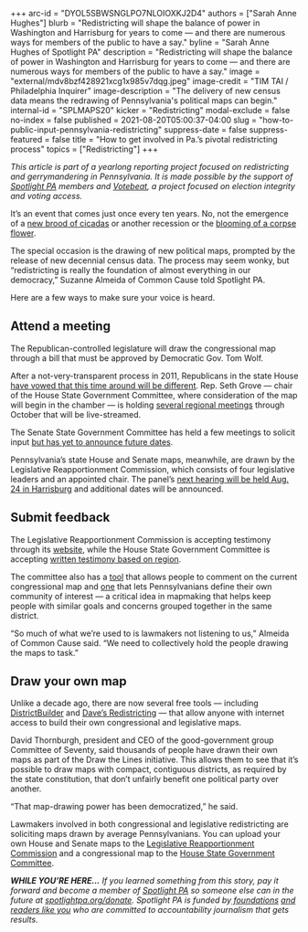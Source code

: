 +++
arc-id = "DYOL5SBWSNGLPO7NLOIOXKJ2D4"
authors = ["Sarah Anne Hughes"]
blurb = "Redistricting will shape the balance of power in Washington and Harrisburg for years to come — and there are numerous ways for members of the public to have a say."
byline = "Sarah Anne Hughes of Spotlight PA"
description = "Redistricting will shape the balance of power in Washington and Harrisburg for years to come — and there are numerous ways for members of the public to have a say."
image = "external/mdv8bzf428921xcg1x985v7dqg.jpeg"
image-credit = "TIM TAI / Philadelphia Inquirer"
image-description = "The delivery of new census data means the redrawing of Pennsylvania's political maps can begin."
internal-id = "SPLMAPS20"
kicker = "Redistricting"
modal-exclude = false
no-index = false
published = 2021-08-20T05:00:37-04:00
slug = "how-to-public-input-pennsylvania-redistricting"
suppress-date = false
suppress-featured = false
title = "How to get involved in Pa.’s pivotal redistricting process"
topics = ["Redistricting"]
+++

<i>This article is part of a yearlong reporting project focused on redistricting and gerrymandering in Pennsylvania. It is made possible by the support of </i><a href="https://www.spotlightpa.org/"><i>Spotlight PA</i></a><i> members and </i><a href="https://web.archive.org/20201019151248/https://votebeat.org/"><i>Votebeat</i></a><i>, a project focused on election integrity and voting access.</i>

It’s an event that comes just once every ten years. No, not the emergence of a <a href="https://www.scientificamerican.com/article/brood-x-cicadas-are-emerging-at-last1/">new brood of cicadas</a> or another recession or the <a href="https://archive.triblive.com/lifestyles/home-garden/hold-your-nose-and-head-to-phipps-for-new-corpse-flower/">blooming of a corpse flower</a>.

The special occasion is the drawing of new political maps, prompted by the release of new decennial census data. The process may seem wonky, but “redistricting is really the foundation of almost everything in our democracy,” Suzanne Almeida of Common Cause told Spotlight PA.

Here are a few ways to make sure your voice is heard.

## Attend a meeting

The Republican-controlled legislature will draw the congressional map through a bill that must be approved by Democratic Gov. Tom Wolf.

After a not-very-transparent process in 2011, Republicans in the state House <a href="https://www.spotlightpa.org/news/2021/07/pa-congressional-map-redistricting-public-meetings-seth-grove/">have vowed that this time around will be different</a>. Rep. Seth Grove — chair of the House State Government Committee, where consideration of the map will begin in the chamber — is holding <a href="https://web.archive.org/20211201031332/http://www.paredistricting.com/hearingschedule">several regional meetings</a> through October that will be live-streamed.

The Senate State Government Committee has held a few meetings to solicit input <a href="https://web.archive.org/web/20230102101425/https://stategovernment.pasenategop.com/category/meeting_hearing/">but has yet to announce future dates</a>.

Pennsylvania’s state House and Senate maps, meanwhile, are drawn by the Legislative Reapportionment Commission, which consists of four legislative leaders and an appointed chair. The panel’s <a href="https://www.redistricting.state.pa.us/commission/hearings">next hearing will be held Aug. 24 in Harrisburg</a> and additional dates will be announced.

<script src="https://www.spotlightpa.org/embed.js" async></script><div data-spl-embed-version="1" data-spl-src="https://www.spotlightpa.org/embeds/newsletter/"></div>

## Submit feedback

The Legislative Reapportionment Commission is accepting testimony through its <a href="https://web.archive.org/20210730155959/https://www.redistricting.state.pa.us/comment/">website</a>, while the House State Government Committee is accepting <a href="https://web.archive.org/20211201031332/http://www.paredistricting.com/hearingschedule">written testimony based on region</a>.

The committee also has a <a href="https://app.mydistricting.com/legdistricting/comments/plan/3/20">tool</a> that allows people to comment on the current congressional map and <a href="https://app.mydistricting.com/legdistricting/pennsylvania/community">one</a> that lets Pennsylvanians define their own community of interest — a critical idea in mapmaking that helps keep people with similar goals and concerns grouped together in the same district.

“So much of what we’re used to is lawmakers not listening to us,” Almeida of Common Cause said. “We need to collectively hold the people drawing the maps to task.”

<script src="https://www.spotlightpa.org/embed.js" async></script><div data-spl-embed-version="1" data-spl-src="https://www.spotlightpa.org/embeds/donate/?teaser_text=If%20you%20learned%20something%20from%20this%20report%2C%20pay%20it%20forward%20and%20become%20a%20member%20of%20Spotlight%20PA%20so%20someone%20else%20can%20in%20the%20future."></div>


## Draw your own map

Unlike a decade ago, there are now several free tools — including <a href="https://www.districtbuilder.org/">DistrictBuilder</a> and <a href="https://davesredistricting.org/">Dave’s Redistricting</a> — that allow anyone with internet access to build their own congressional and legislative maps.

David Thornburgh, president and CEO of the good-government group Committee of Seventy, said thousands of people have drawn their own maps as part of the Draw the Lines initiative. This allows them to see that it’s possible to draw maps with compact, contiguous districts, as required by the state constitution, that don’t unfairly benefit one political party over another.

“That map-drawing power has been democratized,” he said.

Lawmakers involved in both congressional and legislative redistricting are soliciting maps drawn by average Pennsylvanians. You can upload your own House and Senate maps to the <a href="https://web.archive.org/20210730155959/https://www.redistricting.state.pa.us/comment/">Legislative Reapportionment Commission</a> and a congressional map to the <a href="https://web.archive.org/20211205042525/http://www.paredistricting.com/input">House State Government Committee</a>.

<i><b>WHILE YOU’RE HERE...</b></i><i> If you learned something from this story, pay it forward and become a member of </i><a href="https://www.spotlightpa.org/"><i>Spotlight PA</i></a><i> so someone else can in the future at </i><a href="https://www.spotlightpa.org/donate"><i>spotlightpa.org/donate</i></a><i>. Spotlight PA is funded by</i><a href="https://www.spotlightpa.org/support"><i> foundations</i></a><i> </i><a href="https://www.spotlightpa.org/support"><i>and readers like you</i></a><i> who are committed to accountability journalism that gets results.</i>

